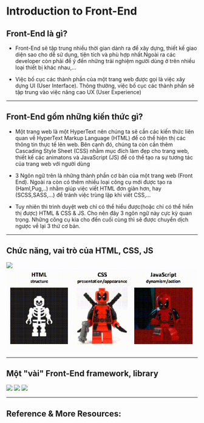 # Introduction to Front-End
## Front-End là gì?
- Front-End sẽ tập trung nhiều thời gian dành ra để xây dựng, thiết kế giao diện sao cho dễ sử dụng, tiện tích và phù hợp nhất.Ngoài ra các developer còn phải để ý đến những trải nghiệm người dùng ở trên nhiều loại thiết bị khác nhau,...

- Việc bố cục các thành phần của một trang web được gọi là việc xây dựng UI (User Interface). Thông thường, việc bố cục các thành phần sẽ tập trung vào việc nâng cao UX (User Experience)

---

## Front-End gồm những kiến thức gì?
- Một trang web là một HyperText nên chúng ta sẽ cần các kiến thức liên quan về HyperText Markup Language (HTML) để có thể hiện thị các thông tin thực tế lên web. Bên cạnh đó, chúng ta còn cần thêm Cascading Style Sheet (CSS) nhằm mục đích làm đẹp cho trang web, thiết kế các animatons và JavaScript (JS) để có thể tạo ra sự tương tác của trang web với người dùng

- 3 Ngôn ngữ trên là những thành phần cơ bản của một trang web (Front End). Ngoài ra còn có thêm nhiều loại công cụ mới được tạo ra (Haml,Pug,..) nhằm giúp việc viết HTML đơn giản hơn, hay (SCSS,SASS,...) để tránh việc trùng lặp khi viết CSS,...

- Tuy nhiên thì trình duyệt web chỉ có thể hiểu được(hoặc chỉ có thể hiển thị được) HTML & CSS & JS. Cho nên đây 3 ngôn ngữ này cực kỳ quan trọng. Những công cụ kia cho đến cuối cùng thì sẽ được chuyển dịch ngược về lại 3 thứ cơ bản. 

---

## Chức năng, vai trò của HTML, CSS, JS
<img src="https://fiverr-res.cloudinary.com/images/t_main1,q_auto,f_auto,q_auto,f_auto/gigs/103480911/original/f5aa8f3579b2c7c5756a038e922e9f12765616b8/fix-your-html-css-javascript-or-jquery-bugs.jpg">

<img src="../sources/C4EJS/C4EJS-Lecture-1.2.gif">

---

## Một "vài" Front-End framework, library

<img src="https://miro.medium.com/max/1100/1*Q2t-jgIzVx_w1Cyy1YlbNw.png">

<img src="https://www.semaphore-software.com/semaphoresite/uploads/2019/10/Comparison-between-Top-Front-End-Development-Frameworks-in-2019.png">

<img src="https://res.cloudinary.com/practicaldev/image/fetch/s--YNqtZSvr--/c_limit%2Cf_auto%2Cfl_progressive%2Cq_auto%2Cw_880/https://dev-to-uploads.s3.amazonaws.com/i/9wk8729bhvd8qqsw21pe.png">

---

## Reference & More Resources: 
